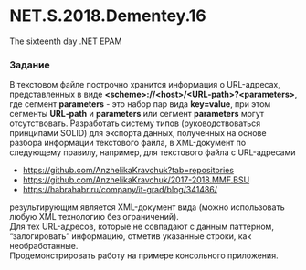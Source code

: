 # NET.S.2018.Dementey.16
The sixteenth day .NET EPAM 

### Задание 

В текстовом файле построчно хранится информация о URL-адресах, представленных в виде  **\<scheme>://\<host>/\<URL‐path>?\<parameters>**, где сегмент **parameters** - это набор пар вида **key=value**, при этом сегменты **URL‐path** и **parameters**  или сегмент **parameters** могут отсутствовать. 
Разработать систему типов (руководствоваться принципами SOLID) для экспорта данных, полученных на основе разбора информации текстового файла, в XML-документ по следующему правилу, например, для текстового файла с URL-адресами

- <https://github.com/AnzhelikaKravchuk?tab=repositories>
- <https://github.com/AnzhelikaKravchuk/2017-2018.MMF.BSU>
- <https://habrahabr.ru/company/it-grad/blog/341486/>

результирующим является XML-документ вида (можно использовать любую XML технологию без ограничений).   
Для тех URL-адресов, которые не совпадают с данным паттерном, “залогировать” информацию, отметив указанные строки, как необработанные.   
Продемонстрировать работу на примере консольного приложения.
